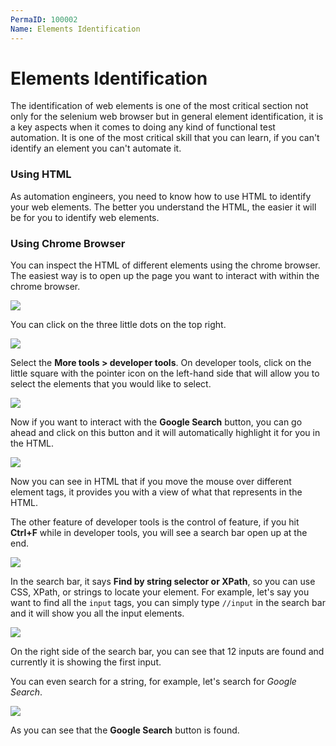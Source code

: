 ```yaml
---
PermaID: 100002
Name: Elements Identification
---
```


# Elements Identification

The identification of web elements is one of the most critical section not only for the selenium web browser but in general element identification, it is a key aspects when it comes to doing any kind of functional test automation. It is one of the most critical skill that you can learn, if you can't identify an element you can't automate it.

### Using HTML

As automation engineers, you need to know how to use HTML to identify your web elements. The better you understand the HTML, the easier it will be for you to identify web elements.

### Using Chrome Browser

You can inspect the HTML of different elements using the chrome browser. The easiest way is to open up the page you want to interact with within the chrome browser.

<img src="images/elements-identification-1.png">

You can click on the three little dots on the top right.

<img src="images/elements-identification-2.png">

Select the **More tools > developer tools**. On developer tools, click on the little square with the pointer icon on the left-hand side that will allow you to select the elements that you would like to select.

<img src="images/elements-identification-3.png">

Now if you want to interact with the **Google Search** button, you can go ahead and click on this button and it will automatically highlight it for you in the HTML.

<img src="images/elements-identification-4.png">

Now you can see in HTML that if you move the mouse over different element tags, it provides you with a view of what that represents in the HTML. 

The other feature of developer tools is the control of feature, if you hit **Ctrl+F** while in developer tools, you will see a search bar open up at the end.

<img src="images/elements-identification-5.png">

In the search bar, it says **Find by string selector or XPath**, so you can use CSS, XPath, or strings to locate your element. For example, let's say you want to find all the `input` tags, you can simply type `//input` in the search bar and it will show you all the input elements.

<img src="images/elements-identification-6.png">

On the right side of the search bar, you can see that 12 inputs are found and currently it is showing the first input.

You can even search for a string, for example, let's search for *Google Search*.

<img src="images/elements-identification-7.png">

As you can see that the **Google Search** button is found.

